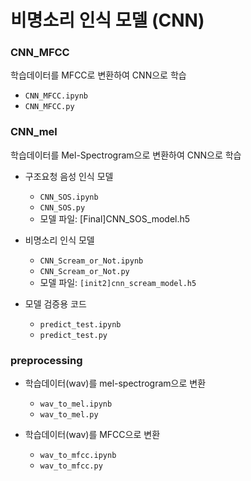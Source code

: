 # 비명소리 인식 모델 (CNN)

### CNN_MFCC 

학습데이터를 MFCC로 변환하여 CNN으로 학습

* `CNN_MFCC.ipynb`
* `CNN_MFCC.py`  



### CNN_mel

학습데이터를 Mel-Spectrogram으로 변환하여 CNN으로 학습

* 구조요청 음성 인식 모델
  * `CNN_SOS.ipynb`
  * `CNN_SOS.py`
  * 모델 파일: [Final]CNN_SOS_model.h5

* 비명소리 인식 모델
  * `CNN_Scream_or_Not.ipynb`
  * `CNN_Scream_or_Not.py`
  * 모델 파일: `[init2]cnn_scream_model.h5`

* 모델 검증용 코드
  * `predict_test.ipynb`
  * `predict_test.py`  



### preprocessing

* 학습데이터(wav)를 mel-spectrogram으로 변환
  * `wav_to_mel.ipynb`
  * `wav_to_mel.py`

* 학습데이터(wav)를 MFCC으로 변환
  * `wav_to_mfcc.ipynb`
  * `wav_to_mfcc.py`


